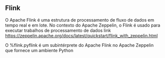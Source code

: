 Flink
-----


O Apache Flink é uma estrutura de processamento de fluxo de dados em tempo real e em lote. No contexto do Apache Zeppelin, o Flink é usado para executar trabalhos de processamento de dados
link https://zeppelin.apache.org/docs/latest/quickstart/flink_with_zeppelin.html


O %flink.pyflink é um subintérprete do Apache Flink no Apache Zeppelin que fornece um ambiente Python
